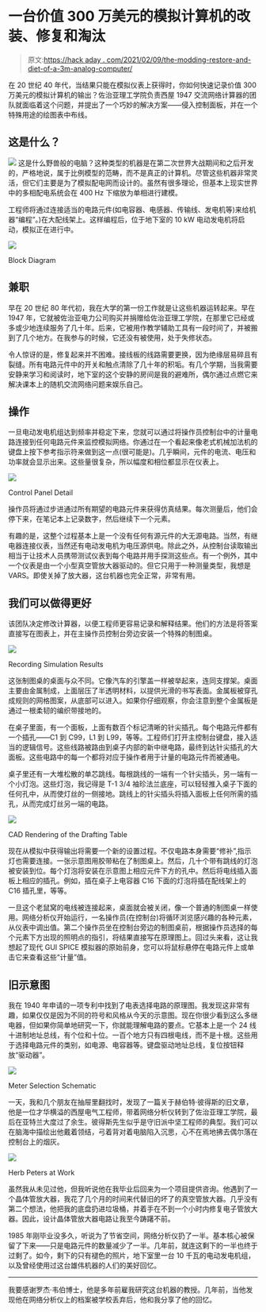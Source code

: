 # 一台价值 300 万美元的模拟计算机的改装、修复和淘汰

> 原文:[https://hack aday . com/2021/02/09/the-modding-restore-and-diet-of-a-3m-analog-computer/](https://hackaday.com/2021/02/09/the-modding-restoration-and-demise-of-a-3m-analog-computer/)

在 20 世纪 40 年代，当结果只能在模拟仪表上获得时，你如何快速记录价值 300 万美元的模拟计算机的输出？佐治亚理工学院负责西屋 1947 交流网络计算器的团队就面临着这个问题，并提出了一个巧妙的解决方案——侵入控制面板，并在一个特殊用途的绘图表中布线。

## 这是什么？

[![](../Images/ae5afa8b8f4dbaed8f34fa248daf3a5f.png)](https://hackaday.com/wp-content/uploads/2021/01/network-calculator-room.jpg) 这是什么野兽般的电脑？这种类型的机器是在第二次世界大战期间和之后开发的，严格地说，属于比例模型的范畴，而不是真正的计算机。尽管这些机器非常灵活，但它们主要是为了模拟配电网而设计的。虽然有很多理论，但基本上现实世界中的多相配电系统会在 400 Hz 下缩放为单相进行建模。

工程师将通过连接适当的电路元件(如电容器、电感器、传输线、发电机等)来给机器“编程”。)在大配线架上。这样编程后，位于地下室的 10 kW 电动发电机将启动，模拟正在进行中。

![](../Images/743ce5718bd30bd3c68123d9fe081294.png)

Block Diagram

## 兼职

早在 20 世纪 80 年代初，我在大学的第一份工作就是让这些机器运转起来。早在 1947 年，它就被佐治亚电力公司购买并捐赠给佐治亚理工学院，在那里它已经或多或少地连续服务了几十年。后来，它被用作教学辅助工具有一段时间了，并被搬到了几个地方。在我参与的时候，它还没有被使用，处于失修状态。

令人惊讶的是，修复起来并不困难。接线板的线路需要更换，因为绝缘层易碎且有裂缝。所有电路元件中的开关和触点清除了几十年的积垢。有几个学期，当我需要安静来学习和阅读时，地下室的这个安静的房间是我的避难所，偶尔通过点燃它来解决课本上的随机交流网络问题来娱乐自己。

## 操作

一旦电动发电机组达到频率并稳定下来，您就可以通过将操作员控制台中的计量电路连接到任何电路元件来监控模拟网络。你通过在一个看起来像老式机械加法机的键盘上按下参考指示符来做到这一点(很可能是)。几乎瞬间，元件的电流、电压和功率就会显示出来。这些量很复杂，所以幅度和相位都显示在仪表上。

![](../Images/416f0fd3a47d4412342092248b47c9d9.png)

Control Panel Detail

操作员将通过步进通过所有期望的电路元件来获得仿真结果。每次测量后，他们会停下来，在笔记本上记录数字，然后继续下一个元素。

有趣的是，这整个过程基本上是一个没有任何有源元件的大无源电路。当然，有继电器连接仪表，当然还有电动发电机为电压源供电。除此之外，从控制台读取输出相当于让技术人员携带测试仪表到每个电路并用手探测这些点。有一个例外，其中一个仪表是由一个小型真空管放大器驱动的。但它只用于一种测量类型，我想是 VARS。即使关掉了放大器，这台机器也完全正常，非常有用。

## 我们可以做得更好

该团队决定修改计算器，以便工程师更容易记录和解释结果。他们的方法是将答案直接写在图表上，并在主操作员控制台旁边安装一个特殊的制图桌。

![](../Images/282857e25804525d66f06ca2e824a42b.png)

Recording Simulation Results

这张制图桌的桌面与众不同。它像汽车的引擎盖一样被举起来，连同支撑架。桌面主要由金属制成，上面层压了半透明材料，以提供光滑的书写表面。金属板被穿孔成规则的网格图案，从底部可以进入。如果你仔细观察，你会注意到整个金属板是通过一根柔韧的编织带接地的。

在桌子里面，有一个面板，上面有数百个标记清晰的针尖插孔。每个电路元件都有一个插孔——C1 到 C99，L1 到 L99，等等。工程师们打开主控制台键盘，接入适当的逻辑信号。这些线路被路由到桌子内部的新中继电路，最终到达针尖插孔的大面板。这些电路中的每一个都将对应于操作者用于计量的电路元件而被通电。

桌子里还有一大堆松散的单芯跳线。每根跳线的一端有一个针尖插头，另一端有一个小灯泡。这些灯泡，我记得是 T-1 3/4 袖珍法兰底座，可以轻轻推入桌子下面的任何孔中，从而使灯丝的一侧接地。跳线上的针尖插头将插入面板上任何所需的插孔，从而完成灯丝另一端的电路。

![](../Images/e11251ed177827cf932e684959a8ba1c.png)

CAD Rendering of the Drafting Table

现在从模拟中获得输出将需要一个新的设置过程。不仅电路本身需要“修补”,指示灯也需要连接。一张示意图用胶带粘在了制图桌上。然后，几十个带有跳线的灯泡被安装到位。每个灯泡将安装在示意图上相应元件下方的孔中。然后将电线插入面板上相应的插孔。例如，插在桌子上电容器 C16 下面的灯泡将插在配线架上的 C16 插孔里，等等。

一旦这个老鼠窝的电线被连接起来，桌面就会被关闭，像一个普通的制图桌一样使用。网络分析仪开始运行，一名操作员(在控制台)将循环浏览感兴趣的各种元素，从仪表中调出值。第二个操作员坐在控制台旁边的制图桌前，根据操作员选择的每个元素下方出现的照明点的指引，将结果直接写在原理图上。回过头来看，这让我想起了现代 GUI SPICE 模拟器的原始前身，您可以将鼠标悬停在电路元件上或单击它来查看这些“计量”值。

## 旧示意图

我在 1940 年申请的一项专利中找到了电表选择电路的原理图。我发现这非常有趣，如果仅仅是因为不同的符号和风格从今天的示意图。现在你很少看到这么多继电器，但如果你简单地研究一下，你就能理解电路的要点。它基本上是一个 24 线十进制地址总线，有个位和十位。一百个地方只有四根电线，而不是十根。这些用于选择电路元件的类别，如电源、电容器等。键盘驱动地址总线，复位按钮释放“驱动器”。

![](../Images/eb7b071148a5544ff45403c47b34e28b.png)

Meter Selection Schematic

一天，我和几个朋友在抽屉里翻找时，发现了一篇关于赫伯特·彼得斯的旧文章，他是一位才华横溢的西屋电气工程师，带着网络分析仪转到了佐治亚理工学院，最后在亚特兰大度过了余生。彼得斯先生似乎是守旧派中坚工程师的典型。我们可以在脑海中描绘出他戴着领结，弓着背对着电脑陷入沉思，心不在焉地拂去偶尔落在控制台上的烟灰。

![](../Images/4a6c82b2766138df189ea29119a855fb.png)

Herb Peters at Work

虽然我从未见过他，但我听说他在我毕业后回来为一个项目提供咨询。他遇到了一个晶体管放大器，我花了几个月的时间来代替旧的坏了的真空管放大器。几乎没有第二个想法，他把我的底盘扔进垃圾桶，并着手在不到一个小时内修复电子管放大器。因此，设计晶体管放大器电路让我至今踌躇不前。

1985 年刚毕业没多久，听说为了节省空间，网络分析仪扔了一半。基本核心被保留了下来——只是电路元件的数量减少了一半。几年前，就连这剩下的一半也终于过剩了。如今，剩下的只有褪色的照片，地下室里一台 10 千瓦的电动发电机组，以及曾经使用过这台雄伟机器的人们的美好回忆。

* * *

我要感谢罗杰·韦伯博士，他是多年前雇我研究这台机器的教授。几年前，当他发现他在网络分析仪上的档案被学校丢弃后，他和我分享了他的回忆。